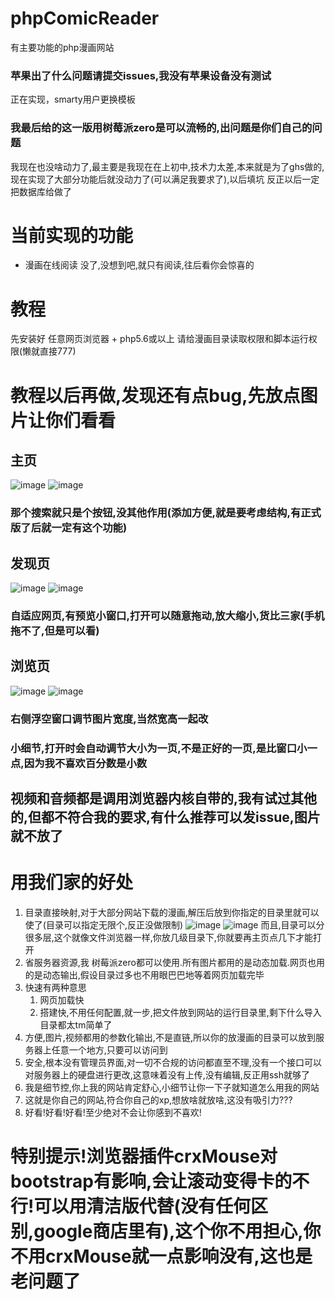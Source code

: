 # phpComicReader

有主要功能的php漫画网站

### 苹果出了什么问题请提交issues,我没有苹果设备没有测试

正在实现，smarty用户更换模板

### 我最后给的这一版用树莓派zero是可以流畅的,出问题是你们自己的问题

我现在也没啥动力了,最主要是我现在在上初中,技术力太差,本来就是为了ghs做的,现在实现了大部分功能后就没动力了(可以满足我要求了),以后填坑
反正以后一定把数据库给做了

# 当前实现的功能

- 漫画在线阅读
没了,没想到吧,就只有阅读,往后看你会惊喜的

# 教程

先安装好 任意网页浏览器 + php5.6或以上 请给漫画目录读取权限和脚本运行权限(懒就直接777)

# 教程以后再做,发现还有点bug,先放点图片让你们看看

## 主页
![image](https://user-images.githubusercontent.com/47025714/183644040-37c45c61-dd95-4ba7-8c7a-3f9f29570d67.png)
![image](https://user-images.githubusercontent.com/47025714/183645305-2dacd3d6-dc46-484e-b179-b33dbcce8f1b.png)
### 那个搜索就只是个按钮,没其他作用(添加方便,就是要考虑结构,有正式版了后就一定有这个功能)

## 发现页
![image](https://user-images.githubusercontent.com/47025714/183644262-a84f5f3f-521a-48f4-9413-024800f5235f.png)
![image](https://user-images.githubusercontent.com/47025714/183644596-3360888f-0af1-4c9c-9ed1-8ee90913a77f.png)
### 自适应网页,有预览小窗口,打开可以随意拖动,放大缩小,货比三家(手机拖不了,但是可以看)

## 浏览页
![image](https://user-images.githubusercontent.com/47025714/183644869-5cdd6689-9637-4f00-9ab1-530110a3ce49.png)
![image](https://user-images.githubusercontent.com/47025714/183645007-af26aff2-e90c-4dce-9764-d594af15c7a5.png)
### 右侧浮空窗口调节图片宽度,当然宽高一起改
### 小细节,打开时会自动调节大小为一页,不是正好的一页,是比窗口小一点,因为我不喜欢百分数是小数

## 视频和音频都是调用浏览器内核自带的,我有试过其他的,但都不符合我的要求,有什么推荐可以发issue,图片就不放了

# 用我们家的好处
1. 目录直接映射,对于大部分网站下载的漫画,解压后放到你指定的目录里就可以使了(目录可以指定无限个,反正没做限制)
![image](https://user-images.githubusercontent.com/47025714/183648259-b6098084-4f7b-4971-80e3-3c4717be028c.png)
![image](https://user-images.githubusercontent.com/47025714/183646462-2af3d54d-56ab-45b6-9490-ae19ced1751b.png)
而且,目录可以分很多层,这个就像文件浏览器一样,你放几级目录下,你就要再主页点几下才能打开
2. 省服务器资源,我 树莓派zero都可以使用.所有图片都用的是动态加载.网页也用的是动态输出,假设目录过多也不用眼巴巴地等着网页加载完毕
3. 快速有两种意思
    1. 网页加载快
    2. 搭建快,不用任何配置,就一步,把文件放到网站的运行目录里,剩下什么导入目录都太tm简单了
3. 方便,图片,视频都用的参数化输出,不是直链,所以你的放漫画的目录可以放到服务器上任意一个地方,只要可以访问到
4. 安全,根本没有管理员界面,对一切不合规的访问都直至不理,没有一个接口可以对服务器上的硬盘进行更改,这意味着没有上传,没有编辑,反正用ssh就够了
5. 我是细节控,你上我的网站肯定舒心,小细节让你一下子就知道怎么用我的网站
6. 这就是你自己的网站,符合你自己的xp,想放啥就放啥,这没有吸引力???
7. 好看!好看!好看!至少绝对不会让你感到不喜欢!

# 特别提示!浏览器插件crxMouse对bootstrap有影响,会让滚动变得卡的不行!可以用清洁版代替(没有任何区别,google商店里有),这个你不用担心,你不用crxMouse就一点影响没有,这也是老问题了
